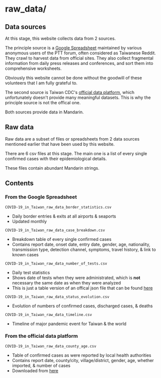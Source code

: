 raw_data/
=========


Data sources
------------

At this stage, this website collects data from 2 sources. 

The principle source is a [Google Spreadsheet](https://docs.google.com/spreadsheets/d/e/2PACX-1vRM7gTCUvuCqR3zdcLGccuGLv1s7dpDcQ-MeH_AZxnCXtW4iqVmEzUnDSKR7o8OiMLPMelEpxE7Pi4Q/pubhtml#)
maintained by various anonymous users of the PTT forum, often considered as Taiwanese Reddit. 
They crawl to harvest data from official sites. 
They also collect fragmental information from daily press releases and conferences, and sort them into comprehensive worksheets.

Obviously this website cannot be done without the goodwill of these volunteers that I am fully grateful to.

The second source is Taiwan CDC's [official data platform](https://data.cdc.gov.tw/zh_TW/), which unfortunately doesn't provide many meaningful datasets.
This is why the principle source is not the offical one.

Both sources provide data in Mandarin.


Raw data
--------

Raw data are a subset of files or spreadsheets from 2 data sources mentioned earlier
that have been used by this website.

There are 6 csv files at this stage. 
The main one is a list of every single confirmed cases with their epidemiological details.

These files contain abundant Mandarin strings.


Contents
--------

### From the Google Spreadsheet

`COVID-19_in_Taiwan_raw_data_border_statistics.csv`
- Daily border entries & exits at all airports & seaports
- Updated monthly

`COVID-19_in_Taiwan_raw_data_case_breakdown.csv`
- Breakdown table of every single confirmed cases
- Contains report date, onset date, entry date, gender, age, nationality, transmission type, detection channel, symptoms, travel history, & link to known cases

`COVID-19_in_Taiwan_raw_data_number_of_tests.csv`
- Daily test statistics
- Shows date of tests when they were administrated, which is **not** necessary the same date as when they were analyzed
- This is just a table version of an offical json file that can be found [here](https://covid19dashboard.cdc.gov.tw/dash4)

`COVID-19_in_Taiwan_raw_data_status_evolution.csv`
- Evolution of numbers of confirmed cases, discharged cases, & deaths

`COVID-19_in_Taiwan_raw_data_timeline.csv`
- Timeline of major pandemic event for Taiwan & the world

### From the official data platform

`COVID-19_in_Taiwan_raw_data_county_age.csv`
- Table of confirmed cases as were reported by local health authorities
- Contains report date, county/city, village/district, gender, age, whether imported, & number of cases
- Downloaded from [here](https://data.cdc.gov.tw/zh_TW/dataset/aagsdctable-day-19cov)
